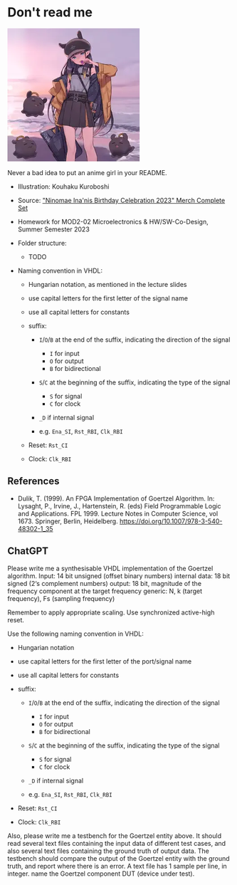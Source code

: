 # Don't read me

![Dreamt-I-Went-Outside Acrylic Smartphone Stand](ninomae_inanis.webp)

Never a bad idea to put an anime girl in your README.

* Illustration: Kouhaku Kuroboshi
* Source: ["Ninomae Ina'nis Birthday Celebration 2023" Merch Complete Set](https://shop.geekjack.net/products/ninomae-inanis-birthday-celebration-2023-merch-complete-set?variant=45094943785206)

* Homework for MOD2-02 Microelectronics & HW/SW-Co-Design, Summer Semester 2023

* Folder structure:
  * TODO

* Naming convention in VHDL:
  * Hungarian notation, as mentioned in the lecture slides
  * use capital letters for the first letter of the signal name
  * use all capital letters for constants

  * suffix:
    * `I`/`O`/`B` at the end of the suffix, indicating the direction of the signal
      * `I` for input
      * `O` for output
      * `B` for bidirectional

    * `S`/`C` at the beginning of the suffix, indicating the type of the signal
      * `S` for signal
      * `C` for clock

    * `_D` if internal signal

    * e.g. `Ena_SI`, `Rst_RBI`, `Clk_RBI`

  * Reset: `Rst_CI`
  * Clock: `Clk_RBI`

## References

* Dulik, T. (1999). An FPGA Implementation of Goertzel Algorithm. In: Lysaght, P., Irvine, J., Hartenstein, R. (eds) Field Programmable Logic and Applications. FPL 1999. Lecture Notes in Computer Science, vol 1673. Springer, Berlin, Heidelberg. <https://doi.org/10.1007/978-3-540-48302-1_35>

## ChatGPT

Please write me a synthesisable VHDL implementation of the Goertzel algorithm.
Input: 14 bit unsigned (offset binary numbers)
internal data: 18 bit signed (2‘s complement numbers)
output: 18 bit, magnitude of the frequency component at the target frequency
generic: N, k (target frequency), Fs (sampling frequency)

Remember to apply appropriate scaling.
Use synchronized active-high reset.

Use the following naming convention in VHDL:

* Hungarian notation
* use capital letters for the first letter of the port/signal name
* use all capital letters for constants

* suffix:
  * `I`/`O`/`B` at the end of the suffix, indicating the direction of the signal
    * `I` for input
    * `O` for output
    * `B` for bidirectional

  * `S`/`C` at the beginning of the suffix, indicating the type of the signal
    * `S` for signal
    * `C` for clock

  * `_D` if internal signal

  * e.g. `Ena_SI`, `Rst_RBI`, `Clk_RBI`

* Reset: `Rst_CI`
* Clock: `Clk_RBI`

Also, please write me a testbench for the Goertzel entity above.
It should read several text files containing the input data of different test cases, and also several text files containing the ground truth of output data. The testbench should compare the output of the Goertzel entity with the ground truth, and report where there is an error.
A text file has 1 sample per line, in integer.
name the Goertzel component DUT (device under test).
